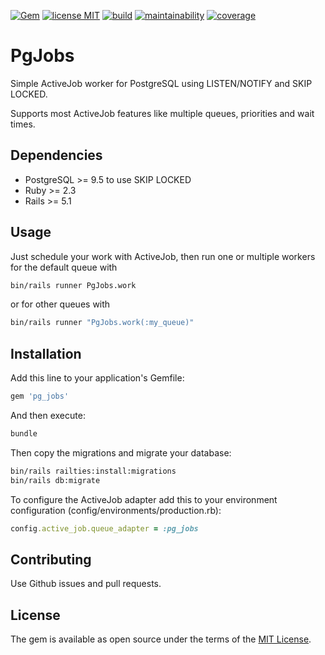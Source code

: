 [![Gem](https://img.shields.io/gem/v/pg_jobs.svg)](https://rubygems.org/gems/pg_jobs)
[![license MIT](https://img.shields.io/github/license/mbreit/pg_jobs.svg)](https://github.com/mbreit/pg_jobs/blob/codeclimate/MIT-LICENSE)
[![build](https://img.shields.io/travis/com/mbreit/pg_jobs.svg)](https://travis-ci.com/mbreit/pg_jobs)
[![maintainability](https://img.shields.io/codeclimate/maintainability/mbreit/pg_jobs.svg)](https://codeclimate.com/github/mbreit/pg_jobs)
[![coverage](https://img.shields.io/codeclimate/coverage/mbreit/pg_jobs.svg)](https://codeclimate.com/github/mbreit/pg_jobs)

# PgJobs

Simple ActiveJob worker for PostgreSQL using LISTEN/NOTIFY and
SKIP LOCKED.

Supports most ActiveJob features like multiple queues, priorities
and wait times.

## Dependencies

* PostgreSQL >= 9.5 to use SKIP LOCKED
* Ruby >= 2.3
* Rails >= 5.1

## Usage

Just schedule your work with ActiveJob, then run one or multiple
workers for the default queue with

```bash
bin/rails runner PgJobs.work
```

or for other queues with

```bash
bin/rails runner "PgJobs.work(:my_queue)"
```

## Installation

Add this line to your application's Gemfile:

```ruby
gem 'pg_jobs'
```

And then execute:

```bash
bundle
```

Then copy the migrations and migrate your database:

```bash
bin/rails railties:install:migrations
bin/rails db:migrate
```

To configure the ActiveJob adapter add this to your environment
configuration (config/environments/production.rb):

```ruby
config.active_job.queue_adapter = :pg_jobs
```

## Contributing

Use Github issues and pull requests.

## License

The gem is available as open source under the terms of the
[MIT License](http://opensource.org/licenses/MIT).
